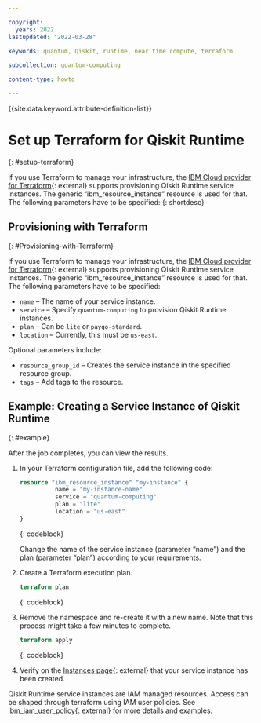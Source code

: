 ```yaml
---

copyright:
  years: 2022
lastupdated: "2022-03-28"

keywords: quantum, Qiskit, runtime, near time compute, terraform

subcollection: quantum-computing

content-type: howto

---
```


{{site.data.keyword.attribute-definition-list}}


# Set up Terraform for Qiskit Runtime
{: #setup-terraform}

If you use Terraform to manage your infrastructure, the [IBM Cloud provider for Terraform](/docs/ibm-cloud-provider-for-terraform?topic=ibm-cloud-provider-for-terraform-getting-started){: external} supports provisioning Qiskit Runtime service instances. The generic “ibm_resource_instance” resource is used for that. The following parameters have to be specified:
{: shortdesc}

## Provisioning with Terraform
{: #Provisioning-with-Terraform}

If you use Terraform to manage your infrastructure, the [IBM Cloud provider for Terraform](/docs/ibm-cloud-provider-for-terraform?topic=ibm-cloud-provider-for-terraform-getting-started){: external} supports provisioning Qiskit Runtime service instances. The generic “ibm_resource_instance” resource is used for that. The following parameters have to be specified:

-	`name` – The name of your service instance.
-	`service` – Specify `quantum-computing` to provision Qiskit Runtime instances.
-	`plan` – Can be `lite` or `paygo-standard`.
-	`location` – Currently, this must be `us-east`.

Optional parameters include:

-	`resource_group_id` – Creates the service instance in the specified resource group.
-	`tags` – Add tags to the resource.


## Example: Creating a Service Instance of Qiskit Runtime
{: #example}

After the job completes, you can view the results.

1. In your Terraform configuration file, add the following code:

   ```terraform
   resource "ibm_resource_instance" "my-instance" {
             name = "my-instance-name"
             service = "quantum-computing"
             plan = "lite"
             location = "us-east"
   }
   ```
   {: codeblock}

   Change the name of the service instance (parameter “name”) and the plan (parameter “plan”) according to your requirements.
2. Create a Terraform execution plan. 

   ```terraform
   terraform plan
   ```
   {: codeblock}

3. Remove the namespace and re-create it with a new name. Note that this process might take a few minutes to complete.

   ```terraform
   terraform apply
   ```
   {: codeblock}

4. Verify on the [Instances page](https://cloud.ibm.com/quantum/instances){: external} that your service instance has been created.

Qiskit Runtime service instances are IAM managed resources. Access can be shaped through terraform using IAM user policies. See [ibm_iam_user_policy](https://registry.terraform.io/providers/IBM-Cloud/ibm/latest/docs/resources/iam_user_policy){: external} for more details and examples.
